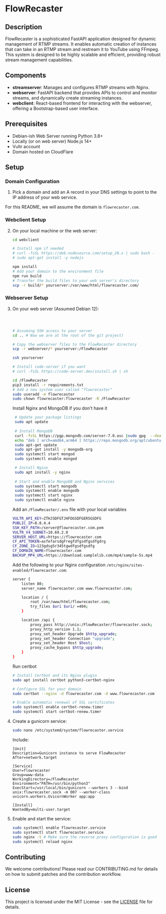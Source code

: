 # FlowRecaster

## Description
FlowRecaster is a sophisticated FastAPI application designed for dynamic management of RTMP streams. It enables automatic creation of instances that can take in an RTMP stream and restream it to YouTube using FFmpeg. This system is designed to be highly scalable and efficient, providing robust stream management capabilities.

## Components
- **streamserver**: Manages and configures RTMP streams with Nginx.
- **webserver**: FastAPI backend that provides APIs to control and monitor streams, and dynamically create streaming instances.
- **webclient**: React-based frontend for interacting with the webserver, offering a Bootstrap-based user interface.

## Prerequisites
- Debian-ish Web Server running Python 3.8+
- Locally (or on web server) Node.js 14+
- Vultr account
- Domain hosted on CloudFlare

## Setup
### Domain Configuration
1. Pick a domain and add an A record in your DNS settings to point to the IP address of your web service.

For this README, we will assume the domain is `flowrecaster.com`.

### Webclient Setup
2. On your local machine or the web server:
   ```bash
   cd webclient

   # Install npm if needed
   # curl -fsSL https://deb.nodesource.com/setup_20.x | sudo bash -
   # sudo apt-get install -y nodejs
   
   npm install
   # Add your domain to the environment file
   npm run build
   # Transfer the build files to your web server's directory
   scp -r build/* yourserver:/var/www/html/flowrecaster.com/
   ```

### Webserver Setup
3. On your web server (Assumed Debian 12):
   ```bash
   
   
   
   # Assuming SSH access to your server
   cd .. # Now we are at the root of the git project)
   
   # Copy the webserver files to the FlowRecaster directory
   scp -r webserver/* yourserver:/FlowRecaster
   
   ssh yourserver

   # Install code-server if you want
   # curl -fsSL https://code-server.dev/install.sh | sh

   cd /FlowRecaster
   pip3 install -r requirements.txt
   # Add a new system user called "flowrecaster"
   sudo useradd -m flowrecaster
   sudo chown flowrecaster:flowrecaster -R /FlowRecaster
   ```

   Install Nginx and MongoDB if you don't have it
   ```bash
    # Update your package listings
    sudo apt update
    
    # Install MongoDB
    curl -fsSL https://pgp.mongodb.com/server-7.0.asc |sudo gpg  --dearmor -o /etc/apt/trusted.gpg.d/mongodb-server-7.0.gpg
    echo "deb [ arch=amd64,arm64 ] https://repo.mongodb.org/apt/ubuntu jammy/mongodb-org/7.0 multiverse" | sudo tee /etc/apt/sources.list.d/mongodb-org-7.0.list
    sudo apt-get update
    sudo apt-get install -y mongodb-org
    sudo systemctl start mongod
    sudo systemctl enable mongod

    # Install Nginx
    sudo apt install -y nginx
    
    # Start and enable MongoDB and Nginx services
    sudo systemctl start mongodb
    sudo systemctl enable mongodb
    sudo systemctl start nginx
    sudo systemctl enable nginx
   ```

   Add an `/FlowRecaster/.env` file with your local variables
   ```bash
   VULTR_API_KEY=ZTHJSDFGTJHFDGSDFGER5GSDFG
   PUBLIC_IP=8.8.4.4
   SSH_KEY_PATH=/server@flowrecaster.com.pem
   VULTR_V4_SUBNET=10.69.2.0
   SERVER_HOST_URL=https://flowrecaster.com
   CF_API_TOKEN=asfefarsdgFregfdfgsdfgsdfgdrg
   CF_ZONE_ID=123gdsg5r345tgwdfgsdfgsdfg
   CF_DOMAIN_NAME=flowrecaster.com
   BACKUP_MP4_URL=https://download.samplelib.com/mp4/sample-5s.mp4
   ```
   
   Add the following to your Nginx configuration `/etc/nginx/sites-enabled/flowrecaster.com`:
   ```bash
   server {
       listen 80;
       server_name flowrecaster.com www.flowrecaster.com;

       location / {
           root /var/www/html/flowrecaster.com;
           try_files $uri $uri/ =404;
       }

       location /api {
           proxy_pass http://unix:/FlowRecaster/flowrecaster.sock;
           proxy_http_version 1.1;
           proxy_set_header Upgrade $http_upgrade;
           proxy_set_header Connection "upgrade";
           proxy_set_header Host $host;
           proxy_cache_bypass $http_upgrade;
       }
   }
   ```

   Run certbot
   ```bash
   # Install Certbot and its Nginx plugin
   sudo apt install certbot python3-certbot-nginx
   
   # Configure SSL for your domain
   sudo certbot --nginx -d flowrecaster.com -d www.flowrecaster.com
   
   # Enable automatic renewal of SSL certificates
   sudo systemctl enable certbot-renew.timer
   sudo systemctl start certbot-renew.timer
   ```

5. Create a gunicorn service:
   ```bash
   sudo nano /etc/systemd/system/flowrecaster.service
   ```
   Include:
   ```
   [Unit]
   Description=Gunicorn instance to serve FlowRecaster
   After=network.target

   [Service]
   User=flowrecaster
   Group=www-data
   WorkingDirectory=/FlowRecaster
   Environment="PATH=/usr/bin/python3"
   ExecStart=/usr/local/bin/gunicorn --workers 3 --bind unix:flowrecaster.sock -m 007 --worker-class uvicorn.workers.UvicornWorker app:app

   [Install]
   WantedBy=multi-user.target
   ```

6. Enable and start the service:
   ```bash
   sudo systemctl enable flowrecaster.service
   sudo systemctl start flowrecaster.service
   sudo nginx -t # Make sure the reverse proxy configuration is good
   sudo systemctl reload nginx
   ```

## Contributing
We welcome contributions! Please read our CONTRIBUTING.md for details on how to submit patches and the contribution workflow.

## License
This project is licensed under the MIT License - see the [LICENSE](LICENSE) file for details.
